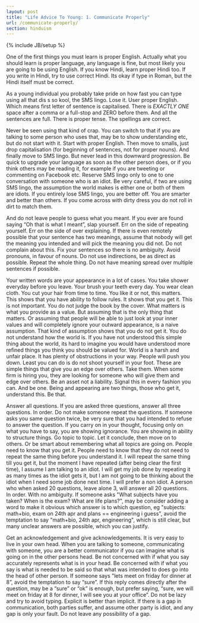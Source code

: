 ```yaml
---
layout: post
title: "Life Advice To Young: 1. Communicate Properly"
url: /communicate-properly/
section: hinduism
---
```

{% include JB/setup %}

One of the first things you must learn is proper English. Actually what you
should learn is proper language, any language is fine, but most likely you are
going to be using English. If you know Hindi, learn proper Hindi too. If you
write in Hindi, try to use correct Hindi. Its okay if type in Roman, but the
Hindi itself must be correct.

As a young individual you probably take pride on how fast you can type using all
that dis s so kool, the SMS lingo. Lose it. User proper English. Which means
first letter of sentence is capitalised. There is *EXACTLY ONE* space after a
comma or a full-stop and ZERO before them. And all the sentences are full. There
is proper tense. The spellings are correct.

Never be seen using that kind of crap. You can switch to that if you are talking
to some person who uses that, may be to show understanding etc, but do not start
with it. Start with proper English. Then move to smalls, just drop
capitalisation (for beginning of sentences, not for proper nouns). And finally
move to SMS lingo. But never lead in this downward progression. Be quick to
upgrade your language as soon as the other person does, or if you think others
may be reading it, for example if you are tweeting or commenting on Facebook
etc. Reserve SMS lingo only to one to one conversation with someone who is an
idiot. Be very careful, if two are using SMS lingo, the assumption the world
makes is either one or both of them are idiots. If you entirely lose SMS lingo,
you are better off. You are smarter and better than others. If you come across
with dirty dress you do not roll in dirt to match them.

And do not leave people to guess what you meant. If you ever are found saying
“Oh that is what I meant”, slap yourself. Err on the side of repeating yourself.
Err on the side of over explaining. If there is even remotely possible that your
sentence has two meanings, assume that nobody will get the meaning you intended
and will pick the meaning you did not. Do not complain about this. Fix your
sentences so there is no ambiguity. Avoid pronouns, in favour of nouns. Do not
use indirections, be as direct as possible. Repeat the whole thing. Do not have
meaning spread over multiple sentences if possible.

Your written words are your appearance in a lot of cases. You take shower
everyday before you leave. Your brush your teeth every day. You wear clean
cloth. You cut your hair from time to time. You like it or not, this matters.
This shows that you have ability to follow rules. It shows that you get it. This
is not important. You do not judge the book by the cover. What matters is what
you provide as a value. But assuming that is the only thing that matters. Or
assuming that people will be able to just look at your inner values and will
completely ignore your outward appearance, is a naive assumption. That kind of
assumption shows that you do not get it. You do not understand how the world is.
If you have not understood this simple thing about the world, its hard to
imagine you would have understood more refined things you think you should be
valued for. World is a harsh and unfair place. It has plenty of obstructions in
your way. People will push you down. Least you can do is do not shoot yourself
in your foot. These are simple things that give you an edge over others. Take
them. When some firm is hiring you, they are looking for someone who will give
them and edge over others. Be an asset not a liability. Signal this in every
fashion you can. And be one. Being and appearing are two things, those who get
it, understand this. Be that.

Answer all questions. If you are asked three questions, answer all three
questions. In order. Do not make someone repeat the questions. If someone asks
you same question twice, be very sure that you had intended to refuse to answer
the question. If you carry on in your thought, focusing only on what you have to
say, you are showing ignorance. You are showing in ability to structure things.
Go topic to topic. Let it conclude, then move on to others. Or be smart about
remembering what all topics are going on. People need to know that you get it.
People need to know that they do not need to repeat the same thing before you
understand it. I will repeat the same thing till you get it, but the moment I
have repeated (after being clear the first time), I assume I am talking to an
idiot. I will get my job done by repeating it as many times as the idiot gets
it, but I am not going to be thinking about the idiot when I need some job done
next time. I will prefer a non idiot. A person who when asked 20 questions,
leave alone 3, will answer all 20 questions. In order. With no ambiguity. If
someone asks "What subjects have you taken? When is the exam? What are life
plans?", may be consider adding a word to make it obvious which answer is to
which question, eg "subjects: math+bio, exam on 24th apr and plans ==
engineering i guess", avoid the temptation to say "math+bio, 24th apr,
engineering", which is still clear, but many unclear answers are possible, which
you can justify.

Get an acknowledgement and give acknowledgements. It is very easy to live in
your own head. When you are talking to someone, communicating with someone, you
are a better communicator if you can imagine what is going on in the other
persons head. Be not concerned with if what you say accurately represents what
is in your head. Be concerned with if what you say is what is needed to be said
so that what was intended to does go into the head of other person. If someone
says "lets meet on friday for dinner at 8”, avoid the temptation to say “sure”.
If this reply comes directly after the question, may be a “sure” or “ok” is
enough, but prefer saying, “sure, we will meet on friday at 8 for dinner, I will
see you at your office”. Do not be lazy and try to avoid typing. Explicit is
better than implicit. If there is a gap in communication, both parties suffer,
and assume other party is idiot, and any gap is only your fault. Do not leave
any possibility of a gap.
